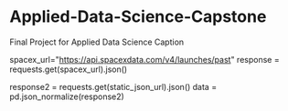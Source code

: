 # Applied-Data-Science-Capstone
Final Project for Applied Data Science Caption


spacex_url="https://api.spacexdata.com/v4/launches/past"
response = requests.get(spacex_url).json()

response2 = requests.get(static_json_url).json()
data = pd.json_normalize(response2)
